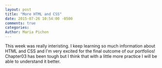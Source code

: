 ```yaml
---
layout: post
title: "More HTML and CSS"
date: 2015-07-26 10:54:00 -0500
comments: true
categories: 
Author: Maria Pichon
---
```

This week was really interisting. I keep learning so much information about HTML and CSS and I'm very excited for the final outcome of our portfolios! Chapter03 has been tough but I think that with a little more practice I will be able to understand it better. 